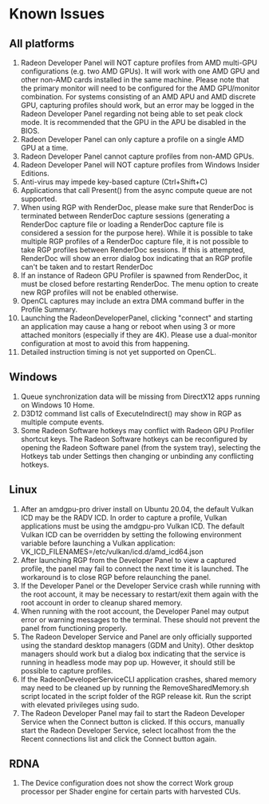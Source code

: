 # Known Issues

All platforms
-------------
1)  Radeon Developer Panel will NOT capture profiles from AMD multi-GPU configurations (e.g. two AMD GPUs). It will work with one AMD GPU and other non-AMD cards installed in the same machine. Please note that the primary monitor will need to be configured for the AMD GPU/monitor combination. For systems consisting of an AMD APU and AMD discrete GPU, capturing profiles should work, but an error may be logged in the Radeon Developer Panel regarding not being able to set peak clock mode. It is recommended that the GPU in the APU be disabled in the BIOS.
2)  Radeon Developer Panel can only capture a profile on a single AMD GPU at a time.
3)  Radeon Developer Panel cannot capture profiles from non-AMD GPUs.
4)  Radeon Developer Panel will NOT capture profiles from Windows Insider Editions.
5)  Anti-virus may impede key-based capture (Ctrl+Shift+C)
6)  Applications that call Present() from the async compute queue are not supported.
7)  When using RGP with RenderDoc, please make sure that RenderDoc is terminated between RenderDoc capture sessions (generating a RenderDoc capture file or loading a RenderDoc capture file is considered a session for the purpose here). While it is possible to take multiple RGP profiles of a RenderDoc capture file, it is not possible to take RGP profiles between RenderDoc sessions. If this is attempted, RenderDoc will show an error dialog box indicating that an RGP profile can't be taken and to restart RenderDoc
8)  If an instance of Radeon GPU Profiler is spawned from RenderDoc, it must be closed before restarting RenderDoc. The menu option to create new RGP profiles will not be enabled otherwise.
9)  OpenCL captures may include an extra DMA command buffer in the Profile Summary.
10) Launching the RadeonDeveloperPanel, clicking "connect" and starting an application may cause a hang or reboot when using 3 or more attached monitors (especially if they are 4K). Please use a dual-monitor configuration at most to avoid this from happening.
11) Detailed instruction timing is not yet supported on OpenCL.

Windows
-------
1)  Queue synchronization data will be missing from DirectX12 apps running on Windows 10 Home.
2)  D3D12 command list calls of ExecuteIndirect() may show in RGP as multiple compute events.
3)  Some Radeon Software hotkeys may conflict with Radeon GPU Profiler shortcut keys. The Radeon Software hotkeys can be reconfigured by opening the Radeon Software panel (from the system tray), selecting the Hotkeys tab under Settings then changing or unbinding any conflicting hotkeys.

Linux
-----
1)  After an amdgpu-pro driver install on Ubuntu 20.04, the default Vulkan ICD may be the RADV ICD. In order to capture a profile, Vulkan applications must be using the amdgpu-pro Vulkan ICD. The default Vulkan ICD can be overridden by setting the following environment variable before launching a Vulkan application: VK_ICD_FILENAMES=/etc/vulkan/icd.d/amd_icd64.json
2)  After launching RGP from the Developer Panel to view a captured profile, the panel may fail to connect the next time it is launched. The workaround is to close RGP before relaunching the panel.
3)  If the Developer Panel or the Developer Service crash while running with the root account, it may be necessary to restart/exit them again with the root account in order to cleanup shared memory.
4)  When running with the root account, the Developer Panel may output error or warning messages to the terminal. These should not prevent the panel from functioning properly.
5)  The Radeon Developer Service and Panel are only officially supported using the standard desktop managers (GDM and Unity). Other desktop managers should work but a dialog box indicating that the service is running in headless mode may pop up. However, it should still be possible to capture profiles.
6)  If the RadeonDeveloperServiceCLI application crashes, shared memory may need to be cleaned up by running the RemoveSharedMemory.sh script located in the script folder of the RGP release kit. Run the script with elevated privileges using sudo.
7)  The Radeon Developer Panel may fail to start the Radeon Developer Service when the Connect button is clicked. If this occurs, manually start the Radeon Developer Service, select localhost from the the Recent connections list and click the Connect button again.

RDNA
----
1)  The Device configuration does not show the correct Work group processor per Shader engine for certain parts with harvested CUs.
